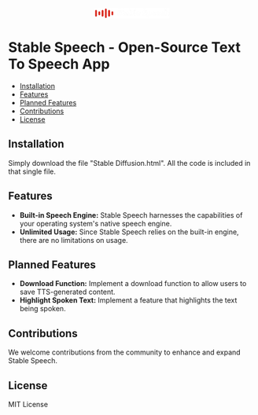 <div style="text-align:center;">
    <img src="https://raw.githubusercontent.com/romisyed7/Logos/main/StableSpeechDark.png" alt="Stable Speech Logo" width="30%">
</div>

# Stable Speech - Open-Source Text To Speech App

- [Installation](#installation)
- [Features](#features)
- [Planned Features](#planned-features)
- [Contributions](#contributions)
- [License](#license)

## Installation
Simply download the file "Stable Diffusion.html". All the code is included in that single file.

## Features

- **Built-in Speech Engine:** Stable Speech harnesses the capabilities of your operating system's native speech engine.
- **Unlimited Usage:** Since Stable Speech relies on the built-in engine, there are no limitations on usage.

## Planned Features

- **Download Function:** Implement a download function to allow users to save TTS-generated content.
- **Highlight Spoken Text:** Implement a feature that highlights the text being spoken.

## Contributions
We welcome contributions from the community to enhance and expand Stable Speech.

## License
MIT License
